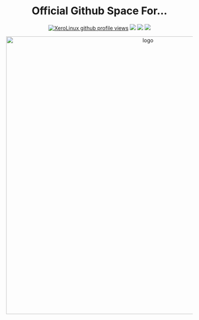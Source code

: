 <h1 align="center">Official Github Space For...</h1>

<div align="center">
  <a href="#"><img src="https://komarev.com/ghpvc/?username=xerolinux&style=for-the-badge&logo=" alt="XeroLinux github profile views" /></a>
  <a href="https://www.linux.org"><img src="https://img.shields.io/badge/OS-Linux-e06c75?style=for-the-badge&logo=linux" /></a>
	<a href="https://archlinux.org"><img src="https://img.shields.io/badge/DISTRO-Arch-56b6c2?style=for-the-badge&logo=arch-linux" /></a>
	<a href="https://kde.org"><img src="https://img.shields.io/badge/WM-DWM-005577?style=for-the-badge&logo=kde" /></a>
</div>

<p align="center">
    <img width="750" src="https://i.imgur.com/9rFDH3a.png" alt="logo">
</p>

